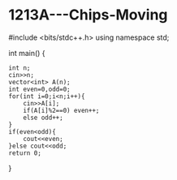 # 1213A---Chips-Moving
#include <bits/stdc++.h>
using namespace std;

int main() {

    int n;
    cin>>n;
    vector<int> A(n);
    int even=0,odd=0;
    for(int i=0;i<n;i++){
        cin>>A[i];
        if(A[i]%2==0) even++;
        else odd++;
    }
    if(even<odd){
        cout<<even;
    }else cout<<odd;
    return 0;



}

